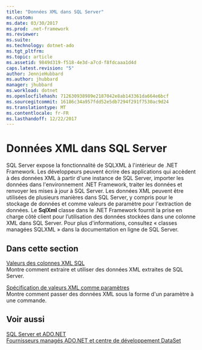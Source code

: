 ```yaml
---
title: "Données XML dans SQL Server"
ms.custom: 
ms.date: 03/30/2017
ms.prod: .net-framework
ms.reviewer: 
ms.suite: 
ms.technology: dotnet-ado
ms.tgt_pltfrm: 
ms.topic: article
ms.assetid: 9849d319-f518-4e3d-a7cd-f8fdcaaa1d4d
caps.latest.revision: "5"
author: JennieHubbard
ms.author: jhubbard
manager: jhubbard
ms.workload: dotnet
ms.openlocfilehash: 712630938989e2187042e8ab143361da664e6bcf
ms.sourcegitcommit: 16186c34a957fdd52e5db7294f291f7530ac9d24
ms.translationtype: MT
ms.contentlocale: fr-FR
ms.lasthandoff: 12/22/2017
---
```

# <a name="xml-data-in-sql-server"></a>Données XML dans SQL Server
SQL Server expose la fonctionnalité de SQLXML à l'intérieur de .NET Framework. Les développeurs peuvent écrire des applications qui accèdent à des données XML à partir d'une instance de SQL Server, importer les données dans l'environnement .NET Framework, traiter les données et renvoyer les mises à jour à SQL Server. Les données XML peuvent être utilisées de plusieurs manières dans SQL Server, y compris pour le stockage de données et comme valeurs de paramètre pour l'extraction de données. Le **SqlXml** classe dans le .NET Framework fournit la prise en charge côté client pour l’utilisation des données stockées dans une colonne XML dans SQL Server. Pour plus d'informations, consultez « classes managées SQLXML » dans la documentation en ligne de SQL Server.  
  
## <a name="in-this-section"></a>Dans cette section  
 [Valeurs des colonnes XML SQL](../../../../../docs/framework/data/adonet/sql/sql-xml-column-values.md)  
 Montre comment extraire et utiliser des données XML extraites de SQL Server.  
  
 [Spécification de valeurs XML comme paramètres](../../../../../docs/framework/data/adonet/sql/specifying-xml-values-as-parameters.md)  
 Montre comment passer des données XML sous la forme d'un paramètre à une commande.  
  
## <a name="see-also"></a>Voir aussi  
 [SQL Server et ADO.NET](../../../../../docs/framework/data/adonet/sql/index.md)  
 [Fournisseurs managés ADO.NET et centre de développement DataSet](http://go.microsoft.com/fwlink/?LinkId=217917)
